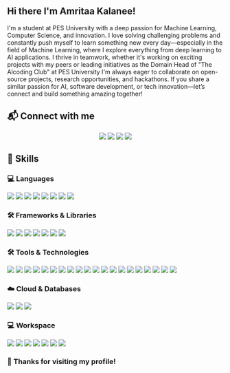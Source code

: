 ## Hi there I'm Amritaa Kalanee!
 


<p align="left">
I'm a student at PES University with a deep passion for Machine Learning, Computer Science, and innovation. I love solving challenging problems and constantly push myself to learn something new every day—especially in the field of Machine Learning, where I explore everything from deep learning to AI applications.
I thrive in teamwork, whether it's working on exciting projects with my peers or leading initiatives as the Domain Head of "The Alcoding Club" at PES University
I'm always eager to collaborate on open-source projects, research opportunities, and hackathons. If you share a similar passion for AI, software development, or tech innovation—let’s connect and build something amazing together!
</p>

## 📬 Connect with me
<p align="center">
  <a href="https://www.linkedin.com/in/amritaa-kalanee/"><img src="https://img.shields.io/badge/-LinkedIn-0077B5?style=for-the-badge&logo=linkedin&logoColor=white"></a>
  <a href="mailto:amritaakalanee6@gmail.com"><img src="https://img.shields.io/badge/-Email-D14836?style=for-the-badge&logo=gmail&logoColor=white"></a>
  <a href="https://www.instagram.com/amritaak06/"><img src="https://img.shields.io/badge/-Instagram-E4405F?style=for-the-badge&logo=instagram&logoColor=white"></a>
  <a href="https://www.kaggle.com/amritaak06"><img src="https://img.shields.io/badge/-Kaggle-20BEFF?style=for-the-badge&logo=kaggle&logoColor=white"></a>
</p>

## 🚀 Skills
### **💻 Languages**
<p>
  <img src="https://img.shields.io/badge/-Python-3776AB?style=flat&logo=python&logoColor=white">
  <img src="https://img.shields.io/badge/-R-276DC3?style=flat&logo=r&logoColor=white">
  <img src="https://img.shields.io/badge/-Java-007396?style=flat&logo=java&logoColor=white">
  <img src="https://img.shields.io/badge/-C-00599C?style=flat&logo=c&logoColor=white">
  <img src="https://img.shields.io/badge/-MATLAB-0076A8?style=flat&logo=mathworks&logoColor=white">
  <img src="https://img.shields.io/badge/-HTML5-E34F26?style=flat&logo=html5&logoColor=white">
  <img src="https://img.shields.io/badge/-CSS3-1572B6?style=flat&logo=css3&logoColor=white">
  <img src="https://img.shields.io/badge/-JavaScript-F7DF1E?style=flat&logo=javascript&logoColor=black">
</p>

### **🛠️ Frameworks & Libraries**
<p>
  <img src="https://img.shields.io/badge/-React-61DAFB?style=flat&logo=react&logoColor=white">
  <img src="https://img.shields.io/badge/-Next.js-000000?style=flat&logo=nextdotjs&logoColor=white">
  <img src="https://img.shields.io/badge/-Express.js-000000?style=flat&logo=express&logoColor=white">
  <img src="https://img.shields.io/badge/-Tailwind%20CSS-38B2AC?style=flat&logo=tailwind-css&logoColor=white">
  <img src="https://img.shields.io/badge/-TensorFlow-FF6F00?style=flat&logo=tensorflow&logoColor=white">
  <img src="https://img.shields.io/badge/-Pandas-150458?style=flat&logo=pandas&logoColor=white">
  <img src="https://img.shields.io/badge/-NumPy-013243?style=flat&logo=numpy&logoColor=white">
</p>

### **🛠️ Tools & Technologies**
<p>
  <img src="https://img.shields.io/badge/-Git-F05032?style=flat&logo=git&logoColor=white">
  <img src="https://img.shields.io/badge/-GitHub-181717?style=flat&logo=github&logoColor=white">
  <img src="https://img.shields.io/badge/-Docker-2496ED?style=flat&logo=docker&logoColor=white">
  <img src="https://img.shields.io/badge/-Kubernetes-326CE5?style=flat&logo=kubernetes&logoColor=white">
  <img src="https://img.shields.io/badge/-AWS-232F3E?style=flat&logo=amazon-aws&logoColor=white">
  <img src="https://img.shields.io/badge/-VS%20Code-007ACC?style=flat&logo=visual-studio-code&logoColor=white">
  <img src="https://img.shields.io/badge/-PyCharm-000000?style=flat&logo=pycharm&logoColor=white">
  <img src="https://img.shields.io/badge/-IntelliJ-000000?style=flat&logo=intellij-idea&logoColor=white">
  <img src="https://img.shields.io/badge/-NetBeans-1B6AC6?style=flat&logo=apache-netbeans-ide&logoColor=white">
  <img src="https://img.shields.io/badge/-Eclipse%20IDE-2C2255?style=flat&logo=eclipse&logoColor=white">
  <img src="https://img.shields.io/badge/-Notepad++-90E59A?style=flat&logo=notepad%2B%2B&logoColor=black">
  <img src="https://img.shields.io/badge/-Ubuntu-E95420?style=flat&logo=ubuntu&logoColor=white">
  <img src="https://img.shields.io/badge/-SQL%20Workbench-4479A1?style=flat&logo=mysql&logoColor=white">
  <img src="https://img.shields.io/badge/-MongoDB%20Compass-47A248?style=flat&logo=mongodb&logoColor=white">
  <img src="https://img.shields.io/badge/-Anaconda-44A833?style=flat&logo=anaconda&logoColor=white">
  <img src="https://img.shields.io/badge/-Jupyter-DA5B0B?style=flat&logo=jupyter&logoColor=white">
  <img src="https://img.shields.io/badge/-Google%20Colab-F9AB00?style=flat&logo=google-colab&logoColor=white">
  <img src="https://img.shields.io/badge/-Figma-F24E1E?style=flat&logo=figma&logoColor=white">
  <img src="https://img.shields.io/badge/-Canva-00C4CC?style=flat&logo=canva&logoColor=white">
  <img src="https://img.shields.io/badge/-MATLAB-0076A8?style=flat&logo=mathworks&logoColor=white">
</p>

### **☁️ Cloud & Databases**
<p>
  <img src="https://img.shields.io/badge/-AWS-232F3E?style=flat&logo=amazon-aws&logoColor=white">
  <img src="https://img.shields.io/badge/-SQL-4479A1?style=flat&logo=mysql&logoColor=white">
  <img src="https://img.shields.io/badge/-MongoDB-47A248?style=flat&logo=mongodb&logoColor=white">
</p>

### **💻 Workspace**
<p>
  <img src="https://img.shields.io/badge/-Linux-FCC624?style=flat&logo=linux&logoColor=black">
  <img src="https://img.shields.io/badge/-Ubuntu-E95420?style=flat&logo=ubuntu&logoColor=white">
  <img src="https://img.shields.io/badge/-Windows-0078D6?style=flat&logo=windows&logoColor=white">
  <img src="https://img.shields.io/badge/-WSL-4D4D4D?style=flat&logo=windows-terminal&logoColor=white">
  <img src="https://img.shields.io/badge/-VS%20Code-007ACC?style=flat&logo=visual-studio-code&logoColor=white">
  <img src="https://img.shields.io/badge/-JetBrains%20IDEs-000000?style=flat&logo=jetbrains&logoColor=white">
  <img src="https://img.shields.io/badge/-Docker-2496ED?style=flat&logo=docker&logoColor=white">
</p>

### 🚀 Thanks for visiting my profile!

